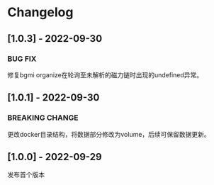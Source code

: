 # Changelog


## [1.0.3] - 2022-09-30


### BUG FIX

修复bgmi organize在轮询至未解析的磁力链时出现的undefined异常。


## [1.0.1] - 2022-09-30


### BREAKING CHANGE

更改docker目录结构，将数据部分修改为volume，后续可保留数据更新。


## [1.0.0] - 2022-09-29

发布首个版本
